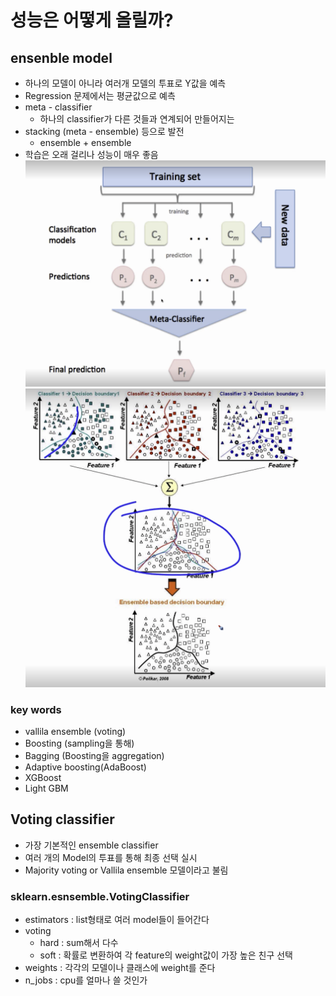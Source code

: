 # 성능은 어떻게 올릴까?
## ensenble model
- 하나의 모델이 아니라 여러개 모델의 투표로 Y값을 예측
- Regression 문제에서는 평균값으로 예측
- meta - classifier
  - 하나의 classifier가 다른 것들과 연계되어 만들어지는
- stacking (meta - ensemble) 등으로 발전
  - ensemble + ensemble
- 학습은 오래 걸리나 성능이 매우 좋음
![Ensemble](../img/ensemble.png)
![ensemble](../img/ensemble_2.png)

### key words
- vallila ensemble (voting)
- Boosting (sampling을 통해)
- Bagging (Boosting을 aggregation)
- Adaptive boosting(AdaBoost)
- XGBoost
- Light GBM

## Voting classifier
- 가장 기본적인 ensemble classifier
- 여러 개의 Model의 투표를 통해 최종 선택 실시
- Majority voting or Vallila ensemble 모델이라고 불림

### sklearn.esnsemble.VotingClassifier
- estimators : list형태로 여러 model들이 들어간다
- voting
  - hard : sum해서 다수
  - soft : 확률로 변환하여 각 feature의 weight값이 가장 높은 친구 선택
- weights : 각각의 모델이나 클래스에 weight를 준다
- n_jobs : cpu를 얼마나 쓸 것인가

